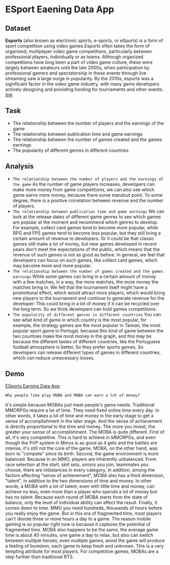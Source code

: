# ESport Eaening Data App

##  Dataset

**Esports** (also known as electronic sports, e-sports, or eSports) is a form of sport competition using video games.Esports often takes the form of organized, multiplayer video game competitions, particularly between professional players, individually or as teams. Although organized competitions have long been a part of video game culture, these were largely between amateurs until the late 2000s, when participation by professional gamers and spectatorship in these events through live streaming saw a large surge in popularity. By the 2010s, esports was a significant factor in the video game industry, with many game developers actively designing and providing funding for tournaments and other events.
[link](https://www.kaggle.com/datasets/rushikeshhiray/esport-earnings)

## Task

- The relationship between the number of players and the earnings of the game
- The relationship between publication time and game earnings
- The relationship between the number of games created and the games earnings
- The popularity of different genres in different countries

## Analysis

- `The relationship between the number of players and the earnings of the game`
As the number of game players increases, developers can make more money from game competitions,  we can also see which game earns more money, because there some standout point. To some degree, there is a positive correlation between revenue and the number of players.
- `The relationship between publication time and game earnings`
We can look at the release dates of different game genres to see which games are popular at the moment and recommend which genres to develop. For example, collect card games tend to become more popular, while RPG and FPS games tend to become less popular, but they still bring a certain amount of revenue to developers. Or it could be that classic games still make a lot of money, but new games developed in recent years don't meet the expectations of the public, which means that the revenue of such games is not as good as before. In general, we feel that developers can focus on such games, like collect card games, which may become more and more popular.
- `The relationship between the number of games created and the games earnings`
While some games can bring in a certain amount of money with a few matches, in a way, the more matches, the more money the matches bring in. We felt that the tournament itself might have a promotional effect, which would attract more players, which would bring new players to the tournament and continue to generate revenue for the developer. This could bring in a lot of money if it can be recycled over the long term. So we think developers can hold games competitions.
- `The popularity of different genres in different countries`
You can see what kind of game in which country is the most popular, for example, the strategy games are the most popular in Taiwan, the most popular sport game in Portugal, because this kind of game between the two countries make the most money in the graph, and this may be because the different tastes of different countries, like the Portuguese football atmosphere is better, So they prefer sports games. So developers can release different types of games in different countries, which can reduce unnecessary losses.

## Demo

[ESports Earning Data App](https://trafalgarzhao-final-esport-earnings-mh5d63.streamlit.app/)

`Why people like play MOBA and MOBA can earn a lot of money?`

It's simple because MOBAs just meet people's game needs. Traditional MMORPGs require a lot of time. They need fixed online time every day. In other words, it takes a lot of time and money in the early stage to get a sense of accomplishment in the later stage. And the sense of achievement is directly proportional to the time and money. The more you invest, the greater your sense of accomplishment. The MOBA is quite different. First of all, it's very competitive. This is hard to achieve in MMORPGs, and even though the PVP system in Mmos is as good as it gets and the battles are intense, it's still not the core of the game. MOBA, on the other hand, was born to "compete" since its birth. Second, the game environment is more balanced. Because in an MMO, players are inherently unbalanced. From race selection at the start, skill sets, unions you join, teammates you choose, there are imbalances in every category. In addition, among the factors affecting "sense of achievement", MOBA also has a third dimension, "talent", in addition to the two dimensions of time and money. In other words, a MOBA with a lot of talent, even with little time and money, can achieve no less, even more than a player who spends a lot of money but has no talent. Because each round of MOBA starts from the state of balance, only the level of individual ability can affect the result. Finally, it comes down to time. MMO you need hundreds, thousands of hours before you really enjoy the game. But in this era of fragmented time, most players can't devote three or more hours a day to a game. The reason mobile gaming is so popular right now is because it captures the potential of fragmented time. MOBA also happens to be the same, the average game time is about 40 minutes, one game a day to relax, but also can switch between multiple heroes, even multiple games, avoid the game will produce a feeling of boredom, each game to keep fresh and unknown. This is a very tempting attribute for most players. For competitive games, MOBAs are a step further than traditional RTS.